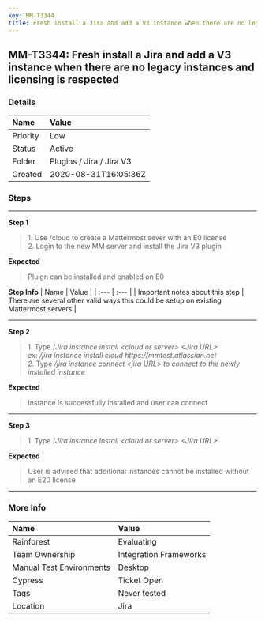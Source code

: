 ```yaml
---
key: MM-T3344
title: Fresh install a Jira and add a V3 instance when there are no legacy instances and licensing is respected
---
```


## MM-T3344: Fresh install a Jira and add a V3 instance when there are no legacy instances and licensing is respected

### Details

| Name     | Value                    |
| :------- | :----------------------- |
| Priority | Low                      |
| Status   | Active                   |
| Folder   | Plugins / Jira / Jira V3 |
| Created  | 2020-08-31T16:05:36Z     |

### Steps

<hr/>

**Step 1**

> <article>1. Use /cloud to create a Mattermost sever with an E0 license<br>2. Login to the new MM server and install the Jira V3 plugin&nbsp;&nbsp;</article>

**Expected**

> <article>Pluign can be installed and enabled on E0</article>

**Step Info**
| Name | Value |
| :--- | :--- |
| Important notes about this step | There are several other valid ways this could be setup on existing Mattermost servers |

<hr/>

**Step 2**

> <article>1. Type /<em>Jira instance install &lt;cloud or server&gt; &lt;Jira URL&gt;</em><br><em>ex: /jira instance install cloud https://mmtest.atlassian.net</em><br><em>2. </em>Type<em>&nbsp;/jira instance connect &lt;jira URL&gt; to connect to the newly installed instance</em></article>

**Expected**

> <article>Instance is successfully installed and user can connect</article>

<hr/>

**Step 3**

> <article>1. Type /<em>Jira instance install &lt;cloud or server&gt; &lt;Jira URL&gt;</em></article>

**Expected**

> <article>User is advised that additional instances cannot be installed without an E20 license</article>

<hr/>

### More Info

| Name                     | Value                  |
| :----------------------- | :--------------------- |
| Rainforest               | Evaluating             |
| Team Ownership           | Integration Frameworks |
| Manual Test Environments | Desktop                |
| Cypress                  | Ticket Open            |
| Tags                     | Never tested           |
| Location                 | Jira                   |

